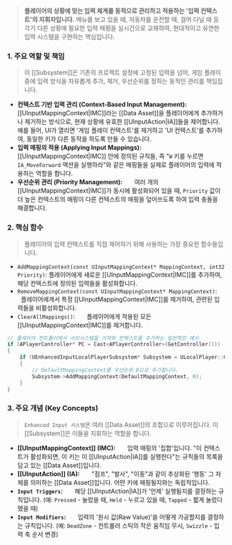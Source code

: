 > **플레이어의 상황에 맞는 입력 체계를 동적으로 관리하고 적용하는 '입력 컨텍스트'의 지휘자입니다.** 메뉴를 보고 있을 때, 자동차를 운전할 때, 걸어 다닐 때 등 각기 다른 상황에 필요한 입력 매핑을 실시간으로 교체하여, 현대적이고 유연한 입력 시스템을 구현하는 핵심입니다.

### **1. 주요 역할 및 책임**
> 이 [[Subsystem]]은 기존의 프로젝트 설정에 고정된 입력을 넘어, 게임 플레이 중에 입력 방식을 자유롭게 추가, 제거, 우선순위를 정하는 동적인 관리를 책임집니다.
* **컨텍스트 기반 입력 관리 (Context-Based Input Management):**
      [[UInputMappingContext|IMC]]라는 [[Data Asset]]을 플레이어에게 추가하거나 제거하는 방식으로, 현재 상황에 유효한 [[UInputAction|IA]]들을 제어합니다. 예를 들어, UI가 열리면 '게임 플레이 컨텍스트'를 제거하고 'UI 컨텍스트'를 추가하여, 동일한 키가 다른 동작을 하도록 만들 수 있습니다.
* **입력 매핑의 적용 (Applying Input Mappings):**
      [[UInputMappingContext|IMC]] 안에 정의된 규칙들, 즉 "`W` 키를 누르면 `IA_MoveForward` 액션을 실행하라"와 같은 매핑들을 실제로 플레이어의 입력에 적용하는 역할을 합니다.
* **우선순위 관리 (Priority Management):**
      여러 개의 [[UInputMappingContext|IMC]]가 동시에 활성화되어 있을 때, `Priority` 값이 더 높은 컨텍스트의 매핑이 다른 컨텍스트의 매핑을 덮어쓰도록 하여 입력 충돌을 해결합니다.

### **2. 핵심 함수**
> 플레이어의 입력 컨텍스트를 직접 제어하기 위해 사용하는 가장 중요한 함수들입니다.
* `AddMappingContext(const UInputMappingContext* MappingContext, int32 Priority)`:
	플레이어에게 새로운 [[UInputMappingContext|IMC]]를 추가하여, 해당 컨텍스트에 정의된 입력들을 활성화합니다.
* `RemoveMappingContext(const UInputMappingContext* MappingContext)`:
      플레이어에게서 특정 [[UInputMappingContext|IMC]]를 제거하여, 관련된 입력들을 비활성화합니다.
* `ClearAllMappings()`:
      플레이어에게 적용된 모든 [[UInputMappingContext|IMC]]를 제거합니다.
```cpp
// 플레이어 컨트롤러에서 서브시스템을 가져와 컨텍스트를 추가하는 일반적인 예시
if (APlayerController* PC = Cast<APlayerController>(GetController()))
{
	if (UEnhancedInputLocalPlayerSubsystem* Subsystem = ULocalPlayer::GetSubsystem<UEnhancedInputLocalPlayerSubsystem>(PC->GetLocalPlayer()))
	{
		// DefaultMappingContext를 우선순위 0으로 추가합니다.
		Subsystem->AddMappingContext(DefaultMappingContext, 0);
	}
}
```
  
### **3. 주요 개념 (Key Concepts)**
> `Enhanced Input 시스템`은 여러 [[Data Asset]]의 조합으로 이루어집니다. 이 [[Subsystem]]은 이들을 지휘하는 역할을 합니다.
* **[[UInputMappingContext]] (IMC):**
      입력 매핑의 '집합'입니다. "이 컨텍스트가 활성화되면, 이 키는 이 [[UInputAction|IA]]를 실행한다"는 규칙들의 목록을 담고 있는 [[Data Asset]]입니다.
* **[[UInputAction]] (IA):**
      "점프", "발사", "이동"과 같이 추상화된 '행동' 그 자체를 의미하는 [[Data Asset]]입니다. 어떤 키에 매핑될지와는 독립적입니다.
* **`Input Triggers`:**
      해당 [[UInputAction|IA]]가 '언제' 실행될지를 결정하는 규칙입니다. (예: `Pressed` - 눌렀을 때, `Held` - 누르고 있을 때, `Tapped` - 짧게 눌렀다 뗐을 때)
* **`Input Modifiers`:**
      입력의 '원시 값(Raw Value)'을 어떻게 가공할지를 결정하는 규칙입니다. (예: `DeadZone` - 컨트롤러 스틱의 작은 움직임 무시, `Swizzle` - 입력 축 순서 변경)
